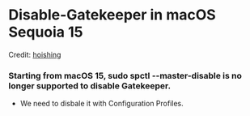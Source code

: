# Disable-Gatekeeper in macOS Sequoia 15


Credit: [hoishing](https://gist.github.com/hoishing/cadd905b095e15531467255b537f6906)

### Starting from macOS 15, sudo spctl --master-disable is no longer supported to disable Gatekeeper.

- We need to disbale it with Configuration Profiles.



 
